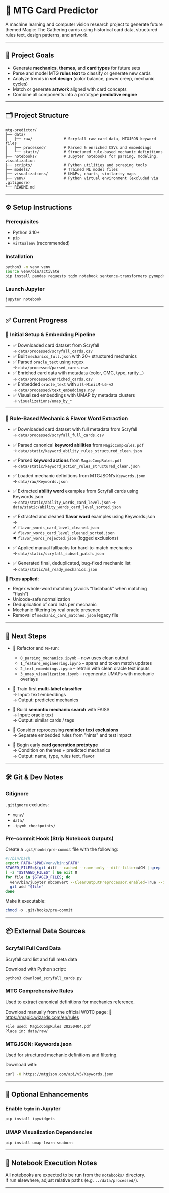 # 🧠 MTG Card Predictor

A machine learning and computer vision research project to generate future themed Magic: The Gathering cards using historical card data, structured rules text, design patterns, and artwork.

---

## 🎯 Project Goals

- Generate **mechanics**, **themes**, and **card types** for future sets  
- Parse and model MTG **rules text** to classify or generate new cards  
- Analyze trends in **set design** (color balance, power creep, mechanic cycles)  
- Match or generate **artwork** aligned with card concepts  
- Combine all components into a prototype **predictive engine**

---

## 🗂️ Project Structure

```plaintext
mtg-predictor/
├── data/
│   ├── raw/              # Scryfall raw card data, MTGJSON keyword files
│   ├── processed/        # Parsed & enriched CSVs and embeddings
│   └── static/           # Structured rule-based mechanic definitions
├── notebooks/            # Jupyter notebooks for parsing, modeling, visualization
├── scripts/              # Python utilities and scraping tools
├── models/               # Trained ML model files
├── visualizations/       # UMAPs, charts, similarity maps
├── venv/                 # Python virtual environment (excluded via .gitignore)
└── README.md
```

---

## ⚙️ Setup Instructions

### Prerequisites

- Python 3.10+
- `pip`
- `virtualenv` (recommended)

### Installation

```bash
python3 -m venv venv
source venv/bin/activate
pip install pandas requests tqdm notebook sentence-transformers pymupdf
```

### Launch Jupyter

```bash
jupyter notebook
```

---

## ✅ Current Progress

### 📌 Initial Setup & Embedding Pipeline

- ✅ Downloaded card dataset from Scryfall  
  → `data/processed/scryfall_cards.csv`  
- ✅ Built `mechanics_full.json` with 20+ structured mechanics  
- ✅ Parsed `oracle_text` using regex  
  → `data/processed/parsed_cards.csv`  
- ✅ Enriched card data with metadata (color, CMC, type, rarity...)  
  → `data/processed/enriched_cards.csv`  
- ✅ Embedded `oracle_text` with `all-MiniLM-L6-v2`  
  → `data/processed/text_embeddings.npy`  
- ✅ Visualized embeddings with UMAP by metadata clusters  
  → `visualizations/umap_by_*`

---

### 📘 Rule-Based Mechanic & Flavor Word Extraction
- ✅ Downloaded card dataset with full metadata from Scryfall  
  → `data/processed/scryfall_full_cards.csv`  
- ✅ Parsed canonical **keyword abilities** from `MagicCompRules.pdf`  
  → `data/static/keyword_ability_rules_structured_clean.json`  
- ✅ Parsed **keyword actions** from `MagicCompRules.pdf`  
  → `data/static/keyword_action_rules_structured_clean.json`  
- ✅ Loaded mechanic definitions from MTGJSON’s `Keywords.json`  
  → `data/raw/Keywords.json`
- ✅ Extracted **ability word** examples from Scryfall cards using Keywords.json  
  → `data/static/ability_words_card_level.json` 
  → `data/static/ability_words_card_level_sorted.json`   
- ✅ Extracted and cleaned **flavor word** examples using Keywords.json  
  →  
    ✔ `flavor_words_card_level_cleaned.json`  
    ✔ `flavor_words_card_level_cleaned_sorted.json`  
    ✖ `flavor_words_rejected.json` (logged exclusions)  

- ✅ Applied manual fallbacks for hard-to-match mechanics  
  → `data/static/scryfall_subset_patch.json`  
- ✅ Generated final, deduplicated, bug-fixed mechanic list  
  → `data/static/ml_ready_mechanics.json`  

**🔧 Fixes applied**:
- Regex whole-word matching (avoids “flashback” when matching “flash”)
- Unicode-safe normalization
- Deduplication of card lists per mechanic
- Mechanic filtering by real oracle presence
- Removal of `mechanic_card_matches.json` legacy file

---

## 🔮 Next Steps

- 🧱 Refactor and re-run:
  - `0_parsing_mechanics.ipynb` – now uses clean output
  - `1_feature_engineering.ipynb` – spans and token match updates
  - `2_text_embeddings.ipynb` – retrain with clean oracle text inputs
  - `3_umap_visualization.ipynb` – regenerate UMAPs with mechanic overlays

- 🧠 Train first **multi-label classifier**  
  → Input: text embeddings  
  → Output: predicted mechanics

- 🔎 Build **semantic mechanic search** with FAISS  
  → Input: oracle text  
  → Output: similar cards / tags

- 🧪 Consider reprocessing **reminder text exclusions**  
  → Separate embedded rules from "hints" and test impact

- 🧙 Begin early **card generation prototype**  
  → Condition on themes + predicted mechanics  
  → Output: name, type, rules text, flavor

---

## 🛠️ Git & Dev Notes

### Gitignore

`.gitignore` excludes:
- `venv/`
- `data/`
- `.ipynb_checkpoints/`

### Pre-commit Hook (Strip Notebook Outputs)

Create a `.git/hooks/pre-commit` file with the following:

```bash
#!/bin/bash
export PATH="$PWD/venv/bin:$PATH"
STAGED_FILES=$(git diff --cached --name-only --diff-filter=ACM | grep '\.ipynb$')
[ -z "$STAGED_FILES" ] && exit 0
for file in $STAGED_FILES; do
  venv/bin/jupyter nbconvert --ClearOutputPreprocessor.enabled=True --inplace "$file"
  git add "$file"
done
```

Make it executable:

```bash
chmod +x .git/hooks/pre-commit
```

---

## 📦 External Data Sources

### Scryfall Full Card Data
Scryfall card list and full meta data

Download with Python script:

```bash
python3 download_scryfall_cards.py
```

### MTG Comprehensive Rules
Used to extract canonical definitions for mechanics reference.

Download manually from the official WOTC page:
📄 https://magic.wizards.com/en/rules

```bash
File used: MagicCompRules 20250404.pdf
Place in: data/raw/
```

### MTGJSON: Keywords.json

Used for structured mechanic definitions and filtering.

Download with:

```bash
curl -O https://mtgjson.com/api/v5/Keywords.json
```

---

## 🧪 Optional Enhancements

### Enable `tqdm` in Jupyter

```bash
pip install ipywidgets
```

### UMAP Visualization Dependencies

```bash
pip install umap-learn seaborn
```

---

## 📝 Notebook Execution Notes

All notebooks are expected to be run from the `notebooks/` directory.  
If run elsewhere, adjust relative paths (e.g. `../data/processed/`).

---
